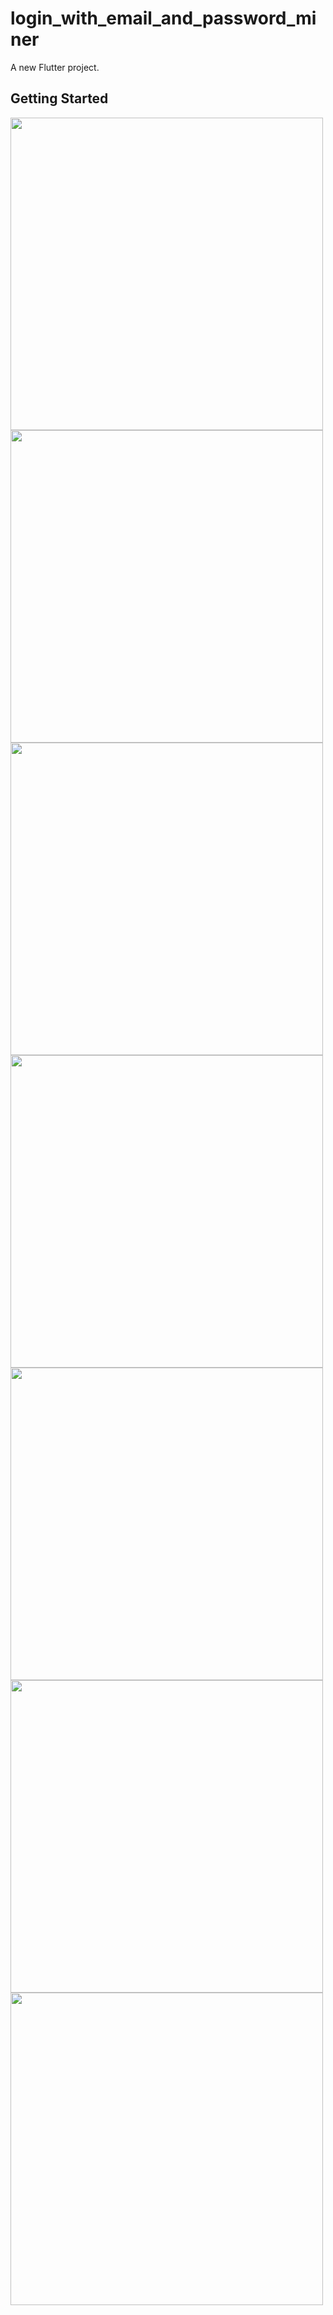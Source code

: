 # login_with_email_and_password_miner

A new Flutter project.

## Getting Started

<img src="https://user-images.githubusercontent.com/111499619/201977691-c82e18ab-7c7e-40d9-b680-fe1f29d51a0f.png" style=" height:500px; " data-target="animated-image.originalImage"> 
<img src="https://user-images.githubusercontent.com/111499619/201977764-b33fdc29-ec06-4332-adb7-35bbeb04dd28.png" style=" height:500px; " data-target="animated-image.originalImage"> 
<img src="https://user-images.githubusercontent.com/111499619/201977823-d9d23eeb-fba8-4434-8100-17c7dafbac71.png" style=" height:500px; " data-target="animated-image.originalImage"> 

<img src="https://user-images.githubusercontent.com/111499619/201977853-c2668efa-02a5-49ee-aade-be8bff5c5660.png" style=" height:500px; " data-target="animated-image.originalImage">
<img src="https://user-images.githubusercontent.com/111499619/201977953-3a1777ae-817b-4c75-a91d-93c684a1a849.png" style=" height:500px; " data-target="animated-image.originalImage"> 
<img src="https://user-images.githubusercontent.com/111499619/201978350-477fb2ff-b3d2-48ab-a191-18bc118c2310.jpg" style=" height:500px; " data-target="animated-image.originalImage"> 
<img src="https://user-images.githubusercontent.com/111499619/201978407-2b8f4815-222e-4c1a-b17b-a831ee24ae63.png" style=" height:500px; " data-target="animated-image.originalImage"> 


